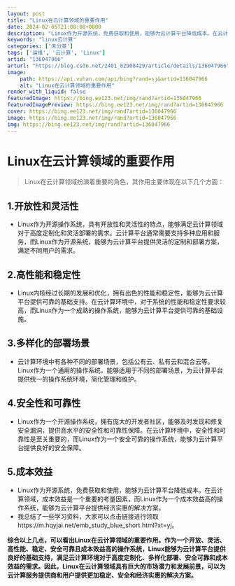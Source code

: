 ```yaml
---
layout: post
title: "Linux在云计算领域的重要作用"
date: 2024-02-05T21:08:08+0800
description: "Linux作为开源系统，免费获取和使用，能够为云计算平台降低成本。在云计算领域，成本效益是一个重要的考量因素，而Linux作为一个成本效益高的操作系统，能够为云计算平台提供经济实惠的解决方案。我总结了一些学习资料，大家可以点击链接进行领取https://m.hqyjai.net/emb_study_blue_short.html?"
keywords: "linux云计算"
categories: ['未分类']
tags: ['运维', '云计算', 'Linux']
artid: "136047966"
arturl: "https://blog.csdn.net/2401_82908429/article/details/136047966"
image:
    path: https://api.vvhan.com/api/bing?rand=sj&artid=136047966
    alt: "Linux在云计算领域的重要作用"
render_with_liquid: false
featuredImage: https://bing.ee123.net/img/rand?artid=136047966
featuredImagePreview: https://bing.ee123.net/img/rand?artid=136047966
cover: https://bing.ee123.net/img/rand?artid=136047966
image: https://bing.ee123.net/img/rand?artid=136047966
img: https://bing.ee123.net/img/rand?artid=136047966
---
```




# Linux在云计算领域的重要作用



> Linux在云计算领域扮演着重要的角色，其作用主要体现在以下几个方面：

## 1.开放性和灵活性

* Linux作为开源操作系统，具有开放性和灵活性的特点，能够满足云计算领域对于高度定制化和灵活部署的需求。云计算平台通常需要支持多种应用和服务，而Linux作为开源系统，能够为云计算平台提供灵活的定制和部署方案，满足不同用户的需求。

## 2.高性能和稳定性

* Linux内核经过长期的发展和优化，拥有出色的性能和稳定性，能够为云计算平台提供可靠的基础支持。在云计算环境中，对于系统的性能和稳定性要求较高，而Linux作为一个成熟的操作系统，能够为云计算平台提供可靠的基础设施。

## 3.多样化的部署场景

* 云计算环境中有各种不同的部署场景，包括公有云、私有云和混合云等。Linux作为一个通用的操作系统，能够适用于不同的部署场景，为云计算平台提供统一的操作系统环境，简化管理和维护。

## 4.安全性和可靠性

* Linux作为一个开源操作系统，拥有庞大的开发者社区，能够及时发现和修复安全漏洞，提供高水平的安全性和可靠性保障。在云计算环境中，安全性和可靠性是至关重要的，而Linux作为一个安全可靠的操作系统，能够为云计算平台提供良好的安全保障。

## 5.成本效益

* Linux作为开源系统，免费获取和使用，能够为云计算平台降低成本。在云计算领域，成本效益是一个重要的考量因素，而Linux作为一个成本效益高的操作系统，能够为云计算平台提供经济实惠的解决方案。
* 我总结了一些学习资料，大家可以点击链接进行领取https://m.hqyjai.net/emb_study_blue_short.html?xt=yj。

**综合以上几点，可以看出Linux在云计算领域的重要作用。作为一个开放、灵活、高性能、稳定、安全可靠且成本效益高的操作系统，Linux能够为云计算平台提供良好的基础支持，满足云计算环境对于高度定制化、多样化部署、安全可靠和成本效益的需求。因此，Linux在云计算领域具有巨大的市场潜力和发展前景，可以为云计算服务提供商和用户提供更加稳定、安全和经济实惠的解决方案。**



